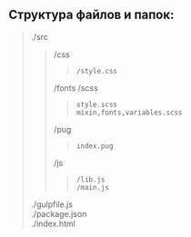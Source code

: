 ## Структура файлов и папок:  
>./src  
>>	/css  
>>>		/style.css 
>>	/fonts 
>>	/scss
>>>	    style.scss
>>>	    mixin,fonts,variables.scss
>>	/pug
>>>	    index.pug
>>	/js  
>>>		/lib.js  
>>>		/main.js  
>./gulpfile.js  
>./package.json  
>./index.html  

